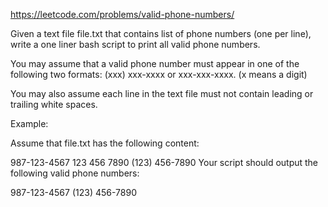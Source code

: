 https://leetcode.com/problems/valid-phone-numbers/


Given a text file file.txt that contains list of phone numbers (one per line), write a one liner bash script to print all valid phone numbers.

You may assume that a valid phone number must appear in one of the following two formats: (xxx) xxx-xxxx or xxx-xxx-xxxx. (x means a digit)

You may also assume each line in the text file must not contain leading or trailing white spaces.

Example:

Assume that file.txt has the following content:

987-123-4567
123 456 7890
(123) 456-7890
Your script should output the following valid phone numbers:

987-123-4567
(123) 456-7890